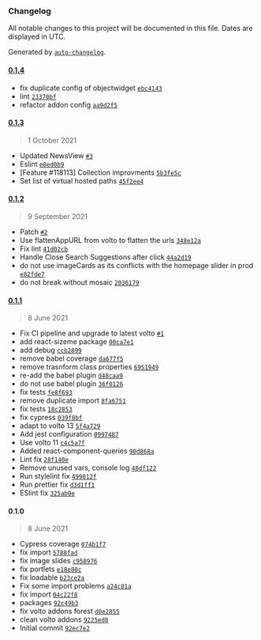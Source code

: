### Changelog

All notable changes to this project will be documented in this file. Dates are displayed in UTC.

Generated by [`auto-changelog`](https://github.com/CookPete/auto-changelog).

#### [0.1.4](https://github.com/eea/volto-addons-forest/compare/0.1.3...0.1.4)

- fix duplicate config of objectwidget [`ebc4143`](https://github.com/eea/volto-addons-forest/commit/ebc414338c776c22eddf84d73b518c38d198402b)
- lint [`23370bf`](https://github.com/eea/volto-addons-forest/commit/23370bfbbe612ac6044d90f4188468455cb1190d)
- refactor addon config [`aa9d2f5`](https://github.com/eea/volto-addons-forest/commit/aa9d2f5f96ca941ce4bdd3c87483ceecd7456090)

#### [0.1.3](https://github.com/eea/volto-addons-forest/compare/0.1.2...0.1.3)

> 1 October 2021

- Updated NewsView [`#3`](https://github.com/eea/volto-addons-forest/pull/3)
- Eslint [`e0ed0b9`](https://github.com/eea/volto-addons-forest/commit/e0ed0b9ffceed6a407449584282bfc1f928d0317)
- [Feature #118113] Collection improvments [`5b3fe5c`](https://github.com/eea/volto-addons-forest/commit/5b3fe5ce917e758758b24e6389b040c5229d14ab)
- Set list of virtual hosted paths [`45f2ee4`](https://github.com/eea/volto-addons-forest/commit/45f2ee4ab4d282ead33dea12d86a95183e311e12)

#### [0.1.2](https://github.com/eea/volto-addons-forest/compare/0.1.1...0.1.2)

> 9 September 2021

- Patch [`#2`](https://github.com/eea/volto-addons-forest/pull/2)
- Use flattenAppURL from volto to flatten the urls [`348e12a`](https://github.com/eea/volto-addons-forest/commit/348e12ae74d4391f1587696beba75206af79e768)
- Fix lint [`41d02cb`](https://github.com/eea/volto-addons-forest/commit/41d02cb2818a7dc1f5027028292dbbafdc97dc3c)
- Handle Close Search Suggestions after click [`44a2d19`](https://github.com/eea/volto-addons-forest/commit/44a2d19402e1993690e9dc8ab640a561d879bcad)
- do not use imageCards as its conflicts with the homepage slider in prod [`e82fde7`](https://github.com/eea/volto-addons-forest/commit/e82fde78768e7cef35b77257b2ddd0fe8e0ce904)
- do not break without mosaic [`2036179`](https://github.com/eea/volto-addons-forest/commit/203617963b9df2a4a0f75219bb6d7e2b13b5b352)

#### [0.1.1](https://github.com/eea/volto-addons-forest/compare/0.1.0...0.1.1)

> 8 June 2021

- Fix CI pipeline and upgrade to latest volto [`#1`](https://github.com/eea/volto-addons-forest/pull/1)
- add react-sizeme package [`00ca7e1`](https://github.com/eea/volto-addons-forest/commit/00ca7e1ad170c7662314c3fc60d2680d41b760ea)
- add debug [`ccb2899`](https://github.com/eea/volto-addons-forest/commit/ccb289973d1fd5f2233029faa315f270f31ddc11)
- remove babel coverage [`da677f5`](https://github.com/eea/volto-addons-forest/commit/da677f5513a19e391d430e3ee7f7f2f8bed2457d)
- remove trasnform class properties [`6951949`](https://github.com/eea/volto-addons-forest/commit/69519492b27bef57ae629f991743abbdef3207f7)
- re-add the babel plugin [`d48caa9`](https://github.com/eea/volto-addons-forest/commit/d48caa910843641bc8b352cb14b2a68c9c766af4)
- do not use babel plugin [`36f0126`](https://github.com/eea/volto-addons-forest/commit/36f01266781d6cfcfe01e41a162a8b86faec37b8)
- fix tests [`fe8f693`](https://github.com/eea/volto-addons-forest/commit/fe8f6931375cbb83d3e81b419e2f5ba58ae7852a)
- remove duplicate import [`8fa6751`](https://github.com/eea/volto-addons-forest/commit/8fa6751781b95880b10c775dc6b6cdbcc0534a2f)
- fix tests [`18c2853`](https://github.com/eea/volto-addons-forest/commit/18c285397d37bb25fece63036f551820dc43aae5)
- fix cypress [`039f8bf`](https://github.com/eea/volto-addons-forest/commit/039f8bf38d15e63efda02cd84467c90e293a6a83)
- adapt to volto 13 [`5f4a729`](https://github.com/eea/volto-addons-forest/commit/5f4a729c5a4a07e4ef3959cfa70cf28fc68160f0)
- Add jest configuration [`0997487`](https://github.com/eea/volto-addons-forest/commit/0997487f9415c864c96f7f235cc650ccc2429484)
- Use volto 11 [`c4c5a7f`](https://github.com/eea/volto-addons-forest/commit/c4c5a7f3e92eb3012034726534d0d4c3692ed440)
- Added react-component-queries [`90d868a`](https://github.com/eea/volto-addons-forest/commit/90d868a4f506b9fd162fbe1d1a422d93eed35a00)
- Lint fix [`28f140e`](https://github.com/eea/volto-addons-forest/commit/28f140ef33f9140879c6ae9194774c11ccb1479c)
- Remove unused vars, console log [`48df122`](https://github.com/eea/volto-addons-forest/commit/48df1229f5c1c858cd2c46d432a2a9005e5ce748)
- Run stylelint fix [`499012f`](https://github.com/eea/volto-addons-forest/commit/499012f2083ac2cc0f63b5387a7ba2625da9d6e9)
- Run prettier fix [`d3d1ff1`](https://github.com/eea/volto-addons-forest/commit/d3d1ff1b0a8d21f2bbd3e867b491c68d407c3998)
- ESlint fix [`325ab0e`](https://github.com/eea/volto-addons-forest/commit/325ab0e1c794309705bc4bce61cfbc6f2389455e)

#### 0.1.0

> 8 June 2021

- Cypress coverage [`074b1f7`](https://github.com/eea/volto-addons-forest/commit/074b1f72d8e891ca806edfc6cac38c4abae1bcdf)
- fix import [`5788fad`](https://github.com/eea/volto-addons-forest/commit/5788fad4edf77e64da2fab11a165b079db800097)
- fix image slides [`c958976`](https://github.com/eea/volto-addons-forest/commit/c9589767434e54e4bd7570a48f05f8c9091fff52)
- fix portlets [`e18e80c`](https://github.com/eea/volto-addons-forest/commit/e18e80c46dd7d9dbffa7761eb6579aacd0f5d4ea)
- fix loadable [`b23ce2a`](https://github.com/eea/volto-addons-forest/commit/b23ce2ad1ab25ae2d4f6301a1f072e77f64b0f82)
- Fix some import problems [`a24c81a`](https://github.com/eea/volto-addons-forest/commit/a24c81a0a962446b7223f717f098987ee665ad37)
- fix import [`04c22f8`](https://github.com/eea/volto-addons-forest/commit/04c22f890eafaac92345b155464b73200ec7d666)
- packages [`92c49b3`](https://github.com/eea/volto-addons-forest/commit/92c49b3c7ea0b8a671bcacc78134fb41c1ad8e97)
- fix volto addons forest [`d0e2855`](https://github.com/eea/volto-addons-forest/commit/d0e2855491c5de66a4a1bac25d4c806216569c5e)
- clean volto addons [`9225ed8`](https://github.com/eea/volto-addons-forest/commit/9225ed817f10eb286399fdc76d0addc4cd909be7)
- Initial commit [`92ec7e2`](https://github.com/eea/volto-addons-forest/commit/92ec7e2c0a8ae5d8f781fb988e84c1932b69b9ff)

